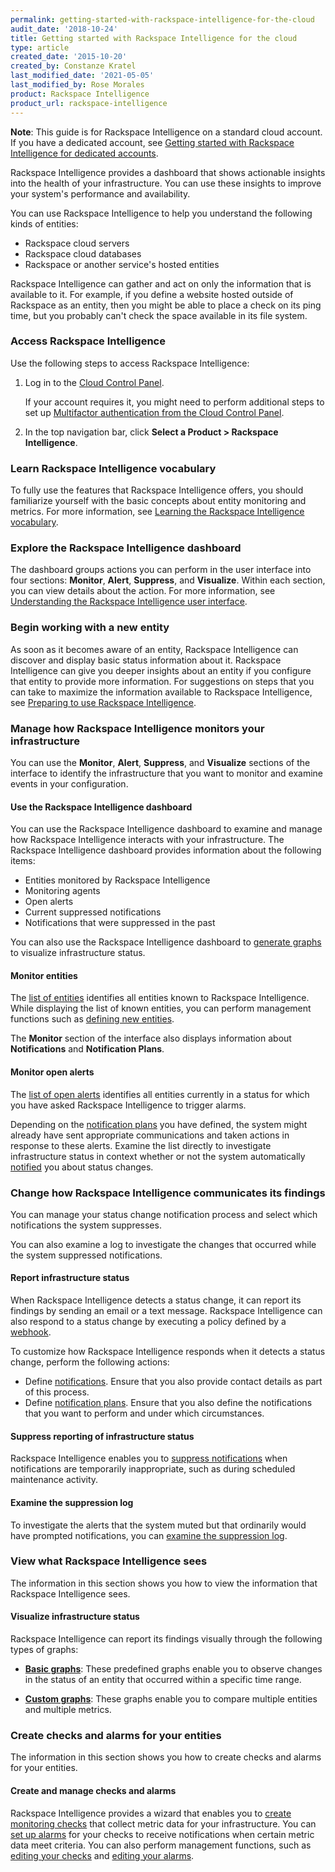 ```yaml
---
permalink: getting-started-with-rackspace-intelligence-for-the-cloud
audit_date: '2018-10-24'
title: Getting started with Rackspace Intelligence for the cloud
type: article
created_date: '2015-10-20'
created_by: Constanze Kratel
last_modified_date: '2021-05-05'
last_modified_by: Rose Morales
product: Rackspace Intelligence
product_url: rackspace-intelligence
---
```


**Note**: This guide is for Rackspace Intelligence on a standard cloud
account. If you have a dedicated account, see
[Getting started with Rackspace Intelligence for dedicated
accounts](/support/how-to/getting-started-with-rackspace-intelligence-for-dedicated-accounts).

Rackspace Intelligence provides a dashboard that shows actionable insights
into the health of your infrastructure. You can use these insights to improve
your system's performance and availability.

You can use Rackspace Intelligence to help you understand the following
kinds of entities:

-   Rackspace cloud servers
-   Rackspace cloud databases
-   Rackspace or another service's hosted entities

Rackspace Intelligence can gather and act on only the information that is
available to it. For example, if you define a website hosted outside of
Rackspace as an entity, then you might be able to place a check on its ping
time, but you probably can't check the space available in its file system.

### Access Rackspace Intelligence

Use the following steps to access Rackspace Intelligence:

1. Log in to the [Cloud Control Panel](https://login.rackspace.com).

   If your account requires it, you might need to perform
   additional steps to set up [Multifactor authentication from the Cloud Control
   Panel](/support/how-to/multifactor-authentication-from-the-cloud-control-panel/).

2. In the top navigation bar, click **Select a Product > Rackspace
   Intelligence**.

### Learn Rackspace Intelligence vocabulary

To fully use the features that Rackspace Intelligence offers, you
should familiarize yourself with the basic concepts about entity
monitoring and metrics. For more information, see [Learning the Rackspace
Intelligence
vocabulary](/support/how-to/learning-the-rackspace-intelligence-vocabulary).

### Explore the Rackspace Intelligence dashboard

The dashboard groups actions you can perform in the user interface into four
sections: **Monitor**, **Alert**, **Suppress**, and **Visualize**. Within
each section, you can view details about the action. For more information, see
[Understanding the Rackspace Intelligence user
interface](/support/how-to/understanding-the-rackspace-intelligence-dashboard-user-interface).

### Begin working with a new entity

As soon as it becomes aware of an entity, Rackspace Intelligence can
discover and display basic status information about it. Rackspace
Intelligence can give you deeper insights about an entity if you
configure that entity to provide more information. For
suggestions on steps that you can take to maximize the information
available to Rackspace Intelligence, see [Preparing to use
Rackspace Intelligence](/support/how-to/preparing-to-use-rackspace-intelligence).

### Manage how Rackspace Intelligence monitors your infrastructure

You can use the **Monitor**, **Alert**, **Suppress**, and **Visualize**
sections of the interface to identify the infrastructure that you want to monitor
and examine events in your configuration.

#### Use the Rackspace Intelligence dashboard

You can use the Rackspace Intelligence dashboard to examine and manage
how Rackspace Intelligence interacts with your infrastructure. The
Rackspace Intelligence dashboard provides information about the
following items:

-   Entities monitored by Rackspace Intelligence
-   Monitoring agents
-   Open alerts
-   Current suppressed notifications
-   Notifications that were suppressed in the past

You can also use the Rackspace Intelligence dashboard to [generate
graphs](/support/how-to/rackspace-intelligence) to visualize infrastructure status.

#### Monitor entities

The [list of
entities](/support/how-to/monitoring-entities-with-rackspace-intelligence) identifies
all entities known to Rackspace Intelligence. While displaying the list
of known entities, you can perform management functions such
as [defining new
entities](/support/how-to/monitoring-entities-with-rackspace-intelligence#create-entities).

The **Monitor** section of the interface also displays information about
**Notifications** and **Notification Plans**.

#### Monitor open alerts

The [list of open
alerts](/support/how-to/monitoring-open-alerts-with-rackspace-intelligence) identifies
all entities currently in a status for which you have asked
Rackspace Intelligence to trigger alarms.

Depending on the [notification
plans](/support/how-to/working-with-rackspace-intelligence-notification-plans)
you have defined, the system might already have sent appropriate communications
and taken actions in response to these alerts. Examine the list directly to
investigate infrastructure status in context whether or not the system automatically
[notified](/support/how-to/working-with-notifications-in-rackspace-intelligence)
you about status changes.

### Change how Rackspace Intelligence communicates its findings

You can manage your status change notification process and select which
notifications the system suppresses.

You can also examine a log to investigate the changes that occurred while
the system suppressed notifications.

#### Report infrastructure status

When Rackspace Intelligence detects a status change, it can report its
findings by sending an email or a text message. Rackspace Intelligence can
also respond to a status change by executing a policy defined by a
[webhook](https://docs.rackspace.com/docs/autoscale/v1/developer-guide/#webhooks-and-capability-urls).

To customize how Rackspace Intelligence responds when it detects a
status change, perform the following actions:

- Define [notifications](/support/how-to/working-with-notifications-in-rackspace-intelligence).
  Ensure that you also provide contact details as part of this process.
- Define [notification
  plans](/support/how-to/working-with-rackspace-intelligence-notification-plans).
  Ensure that you also define the notifications that you want to perform
  and under which circumstances.

#### Suppress reporting of infrastructure status

Rackspace Intelligence enables you to [suppress
notifications](/support/how-to/work-with-notification-suppressions-in-rackspace-intelligence)
when notifications are temporarily inappropriate, such as during
scheduled maintenance activity.

#### Examine the suppression log

To investigate the alerts that the system muted but that ordinarily would have
prompted notifications, you can [examine the suppression
log](/support/how-to/examining-the-log-of-alerts-suppressed-by-rackspace-intelligence).

### View what Rackspace Intelligence sees

The information in this section shows you how to view the information that
Rackspace Intelligence sees.

#### Visualize infrastructure status

Rackspace Intelligence can report its findings visually through the following
types of graphs:

-   **[Basic
    graphs](/support/how-to/viewing-basic-graphs-of-activity-in-rackspace-intelligence)**: These predefined graphs enable you to observe changes in the status of
    an entity that occurred within a specific time range.

-   **[Custom
    graphs](/support/how-to/creating-custom-graphs-of-activity-in-rackspace-intelligence)**: These graphs enable you to compare multiple entities and multiple
    metrics.

### Create checks and alarms for your entities

The information in this section shows you how to create checks and alarms for
your entities.

#### Create and manage checks and alarms

Rackspace Intelligence provides a wizard that enables you to [create
monitoring
checks](/support/how-to/working-with-checks) that
collect metric data for your infrastructure. You can [set up
alarms](/support/how-to/working-with-alarms) for
your checks to receive notifications when certain metric data meet criteria.
You can also perform management functions, such as [editing your
checks](/support/how-to/working-with-checks) and [editing your
alarms](/support/how-to/working-with-alarms).
